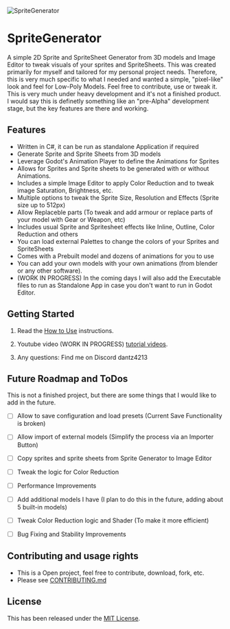 
 ![SpriteGenerator](https://github.com/user-attachments/assets/4db9db9c-7972-490a-9583-1815905c846a)
# SpriteGenerator
A simple 2D Sprite and SpriteSheet Generator from 3D models and Image Editor to tweak visuals of your sprites and SpriteSheets.
This was created primarily for myself and tailored for my personal project needs. Therefore, this is very much specific to what I needed and wanted a simple, "pixel-like" look and feel for Low-Poly Models. 
Feel free to contribute, use or tweak it. This is very much under heavy development and it's not a finished product. I would say this is definetly something like an "pre-Alpha" development stage, but the key features are there and working. 


## Features
* Written in C#, it can be run as standalone Application if required
* Generate Sprite and Sprite Sheets from 3D models
* Leverage Godot's Animation Player to define the Animations for Sprites
* Allows for Sprites and Sprite sheets to be generated with or without Animations.
* Includes a simple Image Editor to apply Color Reduction and to tweak image Saturation, Brightness, etc.
* Multiple options to tweak the Sprite Size, Resolution and Effects (Sprite size up to 512px)
* Allow Replaceble parts (To tweak and add armour or replace parts of your model with Gear or Weapon, etc) 
* Includes usual Sprite and Spritesheet effects like Inline, Outline, Color Reduction and others
* You can load external Palettes to change the colors of your Sprites and SpriteSheets
* Comes with a Prebuilt model and dozens of animations for you to use
* You can add your own models with your own animations (from blender or any other software). 
* (WORK IN PROGRESS) In the coming days I will also add the Executable files to run as Standalone App in case you don't want to run in Godot Editor. 

## Getting Started

1. Read the [How to Use](https://github.com/DanTrz/GodotSpriteGenerator/blob/main/HOWTOUSE.md) instructions.

2. Youtube video (WORK IN PROGRESS) [tutorial videos](https://).

3. Any questions: Find me on Discord dantz4213

## Future Roadmap and ToDos
This is not a finished project, but there are some things that I would like to add in the future.
- [ ] Allow to save configuration and load presets (Current Save Functionality is broken)
- [ ] Allow import of external models (Simplify the process via an Importer Button)
- [ ] Copy sprites and sprite sheets from Sprite Generator to Image Editor
- [ ] Tweak the logic for Color Reduction 
- [ ] Performance Improvements
- [ ] Add additional models I have (I plan to do this in the future, adding about 5 built-in models)
- [ ] Tweak Color Reduction logic and Shader (To make it more efficient)
- [ ] Bug Fixing and Stability Improvements


## Contributing and usage rights
* This is a Open project, feel free to contribute, download, fork, etc.
* Please see [CONTRIBUTING.md](https://github.com/DanTrz/GodotSpriteGenerator/blob/main/CONTRIBUTING.md)


## License

This has been released under the [MIT License](https://).
